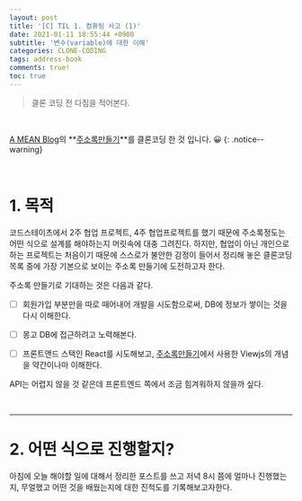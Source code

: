 ```yaml
---
layout: post
title: '[C] TIL 1. 컴퓨팅 사고 (1)'
date: 2021-01-11 18:55:44 +0900
subtitle: '변수(variable)에 대한 이해'
categories: CLONE-CODING
tags: address-book
comments: true!
toc: true
---
```


> 클론 코딩 전 다짐을 적어본다.

 <br>

[A MEAN Blog](https://www.a-mean-blog.com/ko/blog)의 **[주소록만들기](https://www.a-mean-blog.com/ko/blog/Node-JS-%EC%B2%AB%EA%B1%B8%EC%9D%8C/%EC%A3%BC%EC%86%8C%EB%A1%9D-%EB%A7%8C%EB%93%A4%EA%B8%B0)**를 클론코딩 한 것 입니다. 😀 
{: .notice--warning}

<br>

# 1. 목적

코드스테이츠에서 2주 협업 프로젝트, 4주 협업프로젝트를 했기 때문에 주소록정도는 어떤 식으로 설계를 해야하는지 머릿속에 대충 그려진다. 하지만, 협업이 아닌 개인으로 하는 프로젝트는 처음이기 때문에 스스로가 불안한 감정이 들어서 정리해 놓은 클론코딩 목록 중에 가장 기본으로 보이는 주소록 만들기에 도전하고자 한다.

주소록 만들기로 기대하는 것은 다음과 같다.

- [ ] 회원가입 부분만을 따로 때어내어 개발을 시도함으로써, DB에 정보가 쌓이는 것을 다시 이해한다.

- [ ] 몽고 DB에 접근하려고 노력해본다.

- [ ] 프론트앤드 스택인 React를 시도해보고,  [주소록만들기](https://www.a-mean-blog.com/ko/blog/Node-JS-%EC%B2%AB%EA%B1%B8%EC%9D%8C/%EC%A3%BC%EC%86%8C%EB%A1%9D-%EB%A7%8C%EB%93%A4%EA%B8%B0)에서 사용한 Viewjs의 개념을 약간이나마 이해한다.

API는 어렵지 않을 것 같은데 프론트엔드 쪽에서 조금 힘겨워하지 않을까 싶다.

<br>

***

# 2. 어떤 식으로 진행할지?

 아침에 오늘 해야할 일에 대해서 정리한 포스트를 쓰고 저녁 8시 쯤에 얼마나 진행했는지, 무얼했고 어떤 것을 배웠는지에 대한 진척도를 기록해보고자한다. 

